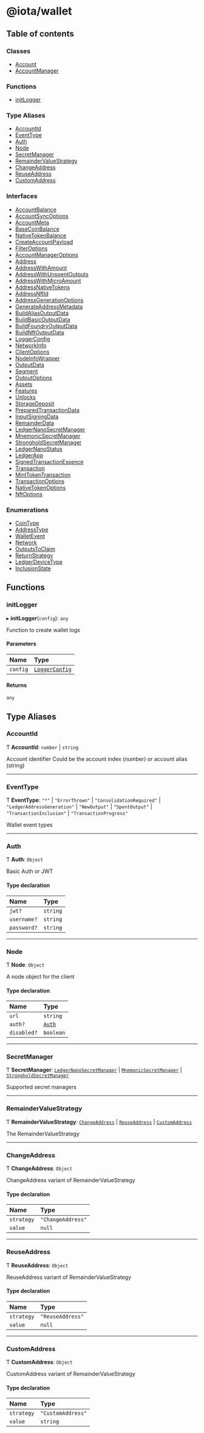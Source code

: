 # @iota/wallet

## Table of contents

### Classes

- [Account](classes/Account.md)
- [AccountManager](classes/AccountManager.md)

### Functions

- [initLogger](api_ref.md#initlogger)

### Type Aliases

- [AccountId](api_ref.md#accountid)
- [EventType](api_ref.md#eventtype)
- [Auth](api_ref.md#auth)
- [Node](api_ref.md#node)
- [SecretManager](api_ref.md#secretmanager)
- [RemainderValueStrategy](api_ref.md#remaindervaluestrategy)
- [ChangeAddress](api_ref.md#changeaddress)
- [ReuseAddress](api_ref.md#reuseaddress)
- [CustomAddress](api_ref.md#customaddress)

### Interfaces

- [AccountBalance](interfaces/AccountBalance.md)
- [AccountSyncOptions](interfaces/AccountSyncOptions.md)
- [AccountMeta](interfaces/AccountMeta.md)
- [BaseCoinBalance](interfaces/BaseCoinBalance.md)
- [NativeTokenBalance](interfaces/NativeTokenBalance.md)
- [CreateAccountPayload](interfaces/CreateAccountPayload.md)
- [FilterOptions](interfaces/FilterOptions.md)
- [AccountManagerOptions](interfaces/AccountManagerOptions.md)
- [Address](interfaces/Address.md)
- [AddressWithAmount](interfaces/AddressWithAmount.md)
- [AddressWithUnspentOutputs](interfaces/AddressWithUnspentOutputs.md)
- [AddressWithMicroAmount](interfaces/AddressWithMicroAmount.md)
- [AddressNativeTokens](interfaces/AddressNativeTokens.md)
- [AddressNftId](interfaces/AddressNftId.md)
- [AddressGenerationOptions](interfaces/AddressGenerationOptions.md)
- [GenerateAddressMetadata](interfaces/GenerateAddressMetadata.md)
- [BuildAliasOutputData](interfaces/BuildAliasOutputData.md)
- [BuildBasicOutputData](interfaces/BuildBasicOutputData.md)
- [BuildFoundryOutputData](interfaces/BuildFoundryOutputData.md)
- [BuildNftOutputData](interfaces/BuildNftOutputData.md)
- [LoggerConfig](interfaces/LoggerConfig.md)
- [NetworkInfo](interfaces/NetworkInfo.md)
- [ClientOptions](interfaces/ClientOptions.md)
- [NodeInfoWrapper](interfaces/NodeInfoWrapper.md)
- [OutputData](interfaces/OutputData.md)
- [Segment](interfaces/Segment.md)
- [OutputOptions](interfaces/OutputOptions.md)
- [Assets](interfaces/Assets.md)
- [Features](interfaces/Features.md)
- [Unlocks](interfaces/Unlocks.md)
- [StorageDeposit](interfaces/StorageDeposit.md)
- [PreparedTransactionData](interfaces/PreparedTransactionData.md)
- [InputSigningData](interfaces/InputSigningData.md)
- [RemainderData](interfaces/RemainderData.md)
- [LedgerNanoSecretManager](interfaces/LedgerNanoSecretManager.md)
- [MnemonicSecretManager](interfaces/MnemonicSecretManager.md)
- [StrongholdSecretManager](interfaces/StrongholdSecretManager.md)
- [LedgerNanoStatus](interfaces/LedgerNanoStatus.md)
- [LedgerApp](interfaces/LedgerApp.md)
- [SignedTransactionEssence](interfaces/SignedTransactionEssence.md)
- [Transaction](interfaces/Transaction.md)
- [MintTokenTransaction](interfaces/MintTokenTransaction.md)
- [TransactionOptions](interfaces/TransactionOptions.md)
- [NativeTokenOptions](interfaces/NativeTokenOptions.md)
- [NftOptions](interfaces/NftOptions.md)

### Enumerations

- [CoinType](enums/CoinType.md)
- [AddressType](enums/AddressType.md)
- [WalletEvent](enums/WalletEvent.md)
- [Network](enums/Network.md)
- [OutputsToClaim](enums/OutputsToClaim.md)
- [ReturnStrategy](enums/ReturnStrategy.md)
- [LedgerDeviceType](enums/LedgerDeviceType.md)
- [InclusionState](enums/InclusionState.md)

## Functions

### initLogger

▸ **initLogger**(`config`): `any`

Function to create wallet logs

#### Parameters

| Name | Type |
| :------ | :------ |
| `config` | [`LoggerConfig`](interfaces/LoggerConfig.md) |

#### Returns

`any`

## Type Aliases

### AccountId

Ƭ **AccountId**: `number` \| `string`

Account identifier
Could be the account index (number) or account alias (string)

___

### EventType

Ƭ **EventType**: ``"*"`` \| ``"ErrorThrown"`` \| ``"ConsolidationRequired"`` \| ``"LedgerAddressGeneration"`` \| ``"NewOutput"`` \| ``"SpentOutput"`` \| ``"TransactionInclusion"`` \| ``"TransactionProgress"``

Wallet event types

___

### Auth

Ƭ **Auth**: `Object`

Basic Auth or JWT

#### Type declaration

| Name | Type |
| :------ | :------ |
| `jwt?` | `string` |
| `username?` | `string` |
| `password?` | `string` |

___

### Node

Ƭ **Node**: `Object`

A node object for the client

#### Type declaration

| Name | Type |
| :------ | :------ |
| `url` | `string` |
| `auth?` | [`Auth`](api_ref.md#auth) |
| `disabled?` | `boolean` |

___

### SecretManager

Ƭ **SecretManager**: [`LedgerNanoSecretManager`](interfaces/LedgerNanoSecretManager.md) \| [`MnemonicSecretManager`](interfaces/MnemonicSecretManager.md) \| [`StrongholdSecretManager`](interfaces/StrongholdSecretManager.md)

Supported secret managers

___

### RemainderValueStrategy

Ƭ **RemainderValueStrategy**: [`ChangeAddress`](api_ref.md#changeaddress) \| [`ReuseAddress`](api_ref.md#reuseaddress) \| [`CustomAddress`](api_ref.md#customaddress)

The RemainderValueStrategy

___

### ChangeAddress

Ƭ **ChangeAddress**: `Object`

ChangeAddress variant of RemainderValueStrategy

#### Type declaration

| Name | Type |
| :------ | :------ |
| `strategy` | ``"ChangeAddress"`` |
| `value` | ``null`` |

___

### ReuseAddress

Ƭ **ReuseAddress**: `Object`

ReuseAddress variant of RemainderValueStrategy

#### Type declaration

| Name | Type |
| :------ | :------ |
| `strategy` | ``"ReuseAddress"`` |
| `value` | ``null`` |

___

### CustomAddress

Ƭ **CustomAddress**: `Object`

CustomAddress variant of RemainderValueStrategy

#### Type declaration

| Name | Type |
| :------ | :------ |
| `strategy` | ``"CustomAddress"`` |
| `value` | `string` |
